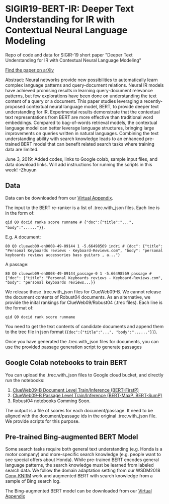# SIGIR19-BERT-IR: Deeper Text Understanding for IR with Contextual Neural Language Modeling
Repo of code and data for SIGIR-19 short paper "Deeper Text Understanding for IR with Contextual Neural Language Modeling"

[Find the paper on arXiv](https://arxiv.org/abs/1905.09217v1)

Abstract: Neural networks provide new possibilities to automatically learn complex language patterns and query-document relations. Neural IR models have achieved promising results in learning query-document relevance patterns, but few explorations have been done on understanding the text content of a query or a document. This paper studies leveraging a recently-proposed contextual neural language model, BERT, to provide deeper text understanding for IR. Experimental results demonstrate that the contextual text representations from BERT are more effective than traditional word embeddings. Compared to bag-of-words retrieval models, the contextual language model can better leverage language structures, bringing large improvements on queries written in natural languages. Combining the text understanding ability with search knowledge leads to an enhanced pre-trained BERT model that can benefit related search tasks where training data are limited.

June 3, 2019: Added codes, links to Google colab, sample input files, and data download links. Will add instructions for running the scripts in this week! -Zhuyun



## Data
Data can be downloaded from our [Virtual Appendix](http://boston.lti.cs.cmu.edu/appendices/SIGIR2019-Zhuyun-Dai/).

The input to the BERT re-ranker is a list of .trec.with_json files. Each line is in the form of: 

`qid Q0 docid ranke score runname # {"doc":{"title":"...", "body":"......"}}`. 

E.g. A document:
```
80 Q0 clueweb09-en0008-49-09144 1 -5.66498569 indri # {doc": {"title": "Personal Keyboards reviews - Keyboard-Reviews.com", "body": "personal keyboards reviews accessories bass guitars , a..."}
```
A passage:
```
80 Q0 clueweb09-en0008-49-09144_passage-0 1 -5.66498569 passage # {"doc": {"title": "Personal Keyboards reviews - Keyboard-Reviews.com", "body": "personal keyboards reviews...}}
```


We release these .trec.with_json files for ClueWeb09-B. We cannot release the document contents of Robust04 documents. 
As an alternative, we provide the inital rankings for ClueWeb09/Robust04 (.trec files). Each line is the format of:

`qid Q0 docid rank score runname`

You need to get the text contents of candidate documents and append them to the trec file in json format
(`{doc":{"title":"...", "body":"......"}}`).  

Once you have generated the .trec.with_json files for documents, you can use the provided passage generation script to generate passages

## Google Colab notebooks to train BERT
You can upload the .trec.with_json files to Google cloud bucket, and directly run the notebooks:
1. [ClueWeb09-B Document Level Train/Inference (BERT-FirstP)](https://colab.research.google.com/drive/1qFGmEz5SZrsGui5HHAmiS_geppJQy8b4)
2. [ClueWeb09-B Passage Level Train/Inference (BERT-MaxP, BERT-SumP)](https://colab.research.google.com/drive/1YAj_yA7R8Sv9QaJkKfjC0sA0vpeEh3dC)
3. Robust04 notebooks Comming Soon.

The output is a file of scores for each document/passage. It need to be aligned with the document/passage ids in the original .trec.with_json file. We provide scripts for this purpose.

## Pre-trained Bing-augmented BERT Model
Some search tasks require both general text understanding (e.g. Honda is a motor company) and more-specific search knowledge (e.g. people want to see special offers about Honda). While pre-trained BERT encodes general language patterns, the search knowledge must be learned from labeled search data.  We follow the domain adaptation setting from our WSDM2018 [Conv-KNRM](http://www.cs.cmu.edu/~zhuyund/papers/WSDM_2018_Dai.pdf) work and augmented BERT with search knowledge from a sample of Bing search log. 

The Bing-augmented BERT model can be downloaded from our [Virtual Appendix](http://boston.lti.cs.cmu.edu/appendices/SIGIR2019-Zhuyun-Dai/)





